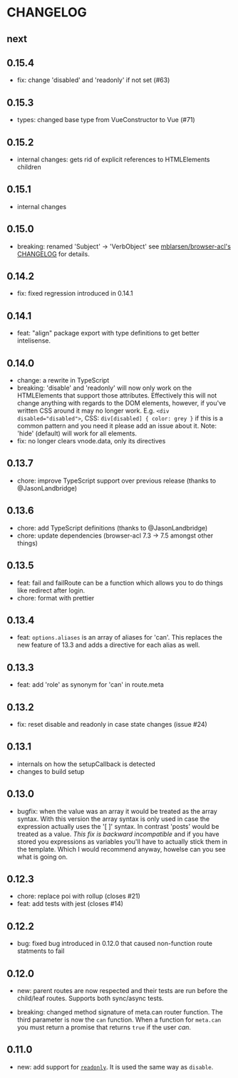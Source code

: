 # CHANGELOG

## next

## 0.15.4

- fix: change 'disabled' and 'readonly' if not set (#63)

## 0.15.3

- types: changed base type from VueConstructor to Vue (#71)

## 0.15.2

- internal changes: gets rid of explicit references to HTMLElements children

## 0.15.1

- internal changes

## 0.15.0

- breaking: renamed 'Subject' → 'VerbObject' see [mblarsen/browser-acl's
  CHANGELOG](mblarsen/browser-acl) for details.

## 0.14.2

- fix: fixed regression introduced in 0.14.1

## 0.14.1

- feat: "align" package export with type definitions to get better intelisense.

## 0.14.0

- change: a rewrite in TypeScript
- breaking: 'disable' and 'readonly' will now only work on the HTMLElements
  that support those attributes. Effectively this will not change anything
  with regards to the DOM elements, however, if you've written CSS around it
  may no longer work.
  E.g. `<div disabled="disabled">`, CSS: `div[disabled] { color: grey }` if
  this is a common pattern and you need it please add an issue about it.
  Note: 'hide' (default) will work for all elements.
- fix: no longer clears vnode.data, only its directives

## 0.13.7

- chore: improve TypeScript support over previous release (thanks to @JasonLandbridge)

## 0.13.6

- chore: add TypeScript definitions (thanks to @JasonLandbridge)
- chore: update dependencies (browser-acl 7.3 -> 7.5 amongst other things)

## 0.13.5

- feat: fail and failRoute can be a function which allows you to do things like
  redirect after login.
- chore: format with prettier

## 0.13.4

- feat: `options.aliases` is an array of aliases for 'can'. This replaces the
  new feature of 13.3 and adds a directive for each alias as well.

## 0.13.3

- feat: add 'role' as synonym for 'can' in route.meta

## 0.13.2

- fix: reset disable and readonly in case state changes (issue #24)

## 0.13.1

- internals on how the setupCallback is detected
- changes to build setup

## 0.13.0

- bugfix: when the value was an array it would be treated as the array syntax.
  With this version the array syntax is only used in case the expression
  actually uses the '[ ]' syntax. In contrast 'posts' would be treated as a
  value. _This fix is backward incompatible_ and if you have stored you
  expressions as variables you'll have to actually stick them in the template.
  Which I would recommend anyway, howelse can you see what is going on.

## 0.12.3

- chore: replace poi with rollup (closes #21)
- feat: add tests with jest (closes #14)

## 0.12.2

- bug: fixed bug introduced in 0.12.0 that caused non-function route statments to fail

## 0.12.0

- new: parent routes are now respected and their tests are run before the
  child/leaf routes. Supports both sync/async tests.

- breaking: changed method signature of meta.can router function. The third parameter is now the `can` function.
  When a function for `meta.can` you must return a promise that returns `true`
  if the user _can_.

## 0.11.0

- new: add support for
  [`readonly`](https://developer.mozilla.org/en-US/docs/Web/HTML/Element/Input#readonly).
  It is used the same way as `disable`.
